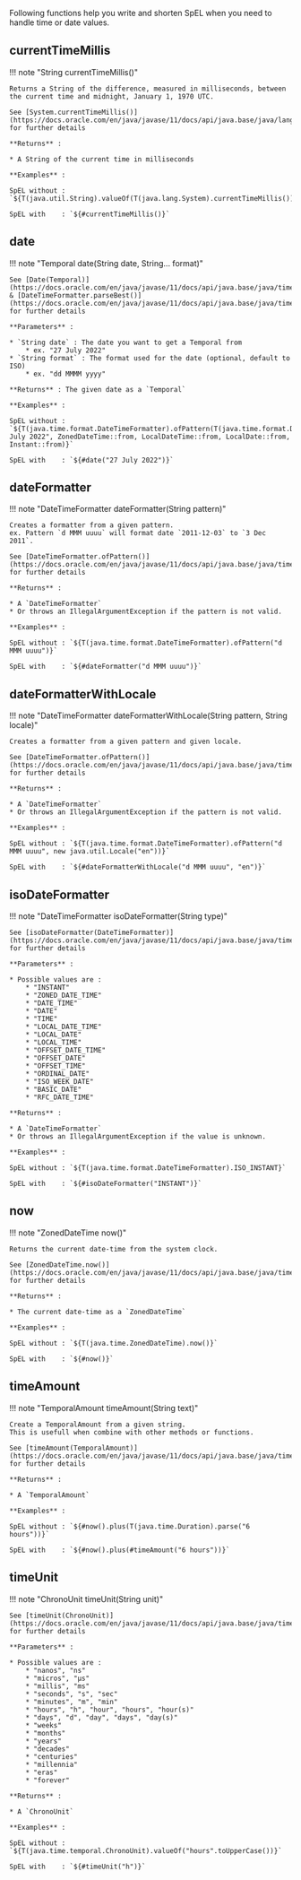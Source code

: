 Following functions help you write and shorten SpEL when you need to handle time or date values.


## currentTimeMillis

!!! note "String currentTimeMillis()"

    Returns a String of the difference, measured in milliseconds, between the current time and midnight, January 1, 1970 UTC.

    See [System.currentTimeMillis()](https://docs.oracle.com/en/java/javase/11/docs/api/java.base/java/lang/System.html#currentTimeMillis()) for further details

    **Returns** :

    * A String of the current time in milliseconds

    **Examples** :

    SpEL without : `${T(java.util.String).valueOf(T(java.lang.System).currentTimeMillis())}`

    SpEL with    : `${#currentTimeMillis()}`


## date

!!! note "Temporal date(String date, String... format)"

    See [Date(Temporal)](https://docs.oracle.com/en/java/javase/11/docs/api/java.base/java/time/temporal/Temporal.html)
    & [DateTimeFormatter.parseBest()](https://docs.oracle.com/en/java/javase/11/docs/api/java.base/java/time/format/DateTimeFormatter.html#parseBest(java.lang.CharSequence,java.time.temporal.TemporalQuery...)) for further details

    **Parameters** :

    * `String date` : The date you want to get a Temporal from
        * ex. "27 July 2022"
    * `String format` : The format used for the date (optional, default to ISO)
        * ex. "dd MMMM yyyy"

    **Returns** : The given date as a `Temporal`

    **Examples** :

    SpEL without : `${T(java.time.format.DateTimeFormatter).ofPattern(T(java.time.format.DateTimeFormatter).ISO_INSTANT).parseBest("27 July 2022", ZonedDateTime::from, LocalDateTime::from, LocalDate::from, Instant::from)}`

    SpEL with    : `${#date("27 July 2022")}`


## dateFormatter

!!! note "DateTimeFormatter dateFormatter(String pattern)"

    Creates a formatter from a given pattern.  
    ex. Pattern `d MMM uuuu` will format date `2011-12-03` to `3 Dec 2011`.

    See [DateTimeFormatter.ofPattern()](https://docs.oracle.com/en/java/javase/11/docs/api/java.base/java/time/format/DateTimeFormatter.html#ofPattern(java.lang.String)) for further details

    **Returns** :

    * A `DateTimeFormatter`
    * Or throws an IllegalArgumentException if the pattern is not valid.

    **Examples** :

    SpEL without : `${T(java.time.format.DateTimeFormatter).ofPattern("d MMM uuuu")}`

    SpEL with    : `${#dateFormatter("d MMM uuuu")}`


## dateFormatterWithLocale

!!! note "DateTimeFormatter dateFormatterWithLocale(String pattern, String locale)"

    Creates a formatter from a given pattern and given locale.

    See [DateTimeFormatter.ofPattern()](https://docs.oracle.com/en/java/javase/11/docs/api/java.base/java/time/format/DateTimeFormatter.html#ofPattern(java.lang.String)) for further details

    **Returns** :

    * A `DateTimeFormatter`
    * Or throws an IllegalArgumentException if the pattern is not valid.

    **Examples** :

    SpEL without : `${T(java.time.format.DateTimeFormatter).ofPattern("d MMM uuuu", new java.util.Locale("en"))}`

    SpEL with    : `${#dateFormatterWithLocale("d MMM uuuu", "en")}`


## isoDateFormatter

!!! note "DateTimeFormatter isoDateFormatter(String type)"

    See [isoDateFormatter(DateTimeFormatter)](https://docs.oracle.com/en/java/javase/11/docs/api/java.base/java/time/format/DateTimeFormatter.html) for further details

    **Parameters** :

    * Possible values are :
        * "INSTANT"
        * "ZONED_DATE_TIME"
        * "DATE_TIME"
        * "DATE"
        * "TIME"
        * "LOCAL_DATE_TIME"
        * "LOCAL_DATE"
        * "LOCAL_TIME"
        * "OFFSET_DATE_TIME"
        * "OFFSET_DATE"
        * "OFFSET_TIME"
        * "ORDINAL_DATE"
        * "ISO_WEEK_DATE"
        * "BASIC_DATE"
        * "RFC_DATE_TIME"

    **Returns** :

    * A `DateTimeFormatter`
    * Or throws an IllegalArgumentException if the value is unknown.

    **Examples** :

    SpEL without : `${T(java.time.format.DateTimeFormatter).ISO_INSTANT}`

    SpEL with    : `${#isoDateFormatter("INSTANT")}`


## now

!!! note "ZonedDateTime now()"

    Returns the current date-time from the system clock.

    See [ZonedDateTime.now()](https://docs.oracle.com/en/java/javase/11/docs/api/java.base/java/time/ZonedDateTime.html#now()) for further details

    **Returns** :

    * The current date-time as a `ZonedDateTime`

    **Examples** :

    SpEL without : `${T(java.time.ZonedDateTime).now()}`

    SpEL with    : `${#now()}`


## timeAmount

!!! note "TemporalAmount timeAmount(String text)"

    Create a TemporalAmount from a given string.  
    This is usefull when combine with other methods or functions.

    See [timeAmount(TemporalAmount)](https://docs.oracle.com/en/java/javase/11/docs/api/java.base/java/time/temporal/TemporalAmount.html) for further details

    **Returns** :
    
    * A `TemporalAmount`

    **Examples** :

    SpEL without : `${#now().plus(T(java.time.Duration).parse("6 hours"))}`

    SpEL with    : `${#now().plus(#timeAmount("6 hours"))}`


## timeUnit

!!! note "ChronoUnit timeUnit(String unit)"

    See [timeUnit(ChronoUnit)](https://docs.oracle.com/en/java/javase/11/docs/api/java.base/java/time/temporal/ChronoUnit.html) for further details

    **Parameters** :

    * Possible values are :
        * "nanos", "ns"
        * "micros", "µs"
        * "millis", "ms"
        * "seconds", "s", "sec"
        * "minutes", "m", "min"
        * "hours", "h", "hour", "hours", "hour(s)"
        * "days", "d", "day", "days", "day(s)"
        * "weeks"
        * "months"
        * "years"
        * "decades"
        * "centuries"
        * "millennia"
        * "eras"
        * "forever"

    **Returns** :
    
    * A `ChronoUnit`

    **Examples** :

    SpEL without : `${T(java.time.temporal.ChronoUnit).valueOf("hours".toUpperCase())}`

    SpEL with    : `${#timeUnit("h")}`
